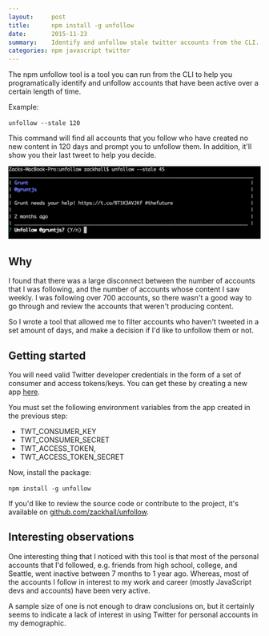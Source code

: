 ```yaml
---
layout:     post
title:      npm install -g unfollow 
date:       2015-11-23
summary:    Identify and unfollow stale twitter accounts from the CLI.
categories: npm javascript twitter
---
```


The npm unfollow tool is a tool you can run from the CLI to help you programatically identify and unfollow accounts that have been active over a certain length of time. 

Example:

`unfollow --stale 120`

This command will find all accounts that you follow who have created no new content in 120 days and prompt you to unfollow them. In addition, it'll show you their last tweet to help you decide.

![Unfollow Screenshot](/images/unfollow_screenshot.png)

## Why

I found that there was a large disconnect between the number of accounts that I was following, and the number of accounts whose content I saw weekly. I was following over 700 accounts, so there wasn't a good way to go through and review the accounts that weren't producing content.

So I wrote a tool that allowed me to filter accounts who haven't tweeted in a set amount of days, and make a decision if I'd like to unfollow them or not.

## Getting started

You will need valid Twitter developer credentials in the form of a set of consumer and access tokens/keys. You can get these by creating a new app [here](https://apps.twitter.com/).

You must set the following environment variables from the app created in the previous step:

  * TWT_CONSUMER_KEY
  * TWT_CONSUMER_SECRET
  * TWT_ACCESS_TOKEN,
  * TWT_ACCESS_TOKEN_SECRET


Now, install the package: 

`npm install -g unfollow`

If you'd like to review the source code or contribute to the project, it's available on [github.com/zackhall/unfollow](https://github.com/zackhall/unfollow/).

## Interesting observations

One interesting thing that I noticed with this tool is that most of the personal accounts that I'd followed, e.g. friends from high school, college, and Seattle, went inactive between 7 months to 1 year ago. Whereas, most of the accounts I follow in interest to my work and career (mostly JavaScript devs and accounts) have been very active.

A sample size of one is not enough to draw conclusions on, but it certainly seems to indicate a lack of interest in using Twitter for personal accounts in my demographic.

